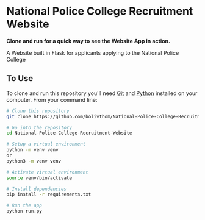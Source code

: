 # National Police College Recruitment Website

**Clone and run for a quick way to see the Website App in action.**

A Website built in Flask for applicants applying to the National Police College

## To Use

To clone and run this repository you'll need [Git](https://git-scm.com) and [Python](https://www.python.org/downloads/) installed on your computer. From your command line:

```bash
# Clone this repository
git clone https://github.com/bolivthom/National-Police-College-Recruitment-Website

# Go into the repository
cd National-Police-College-Recruitment-Website

# Setup a virtual environment
python -m venv venv
or
python3 -m venv venv 

# Activate virtual environment
source venv/bin/activate

# Install dependencies
pip install -r requirements.txt

# Run the app
python run.py
```


